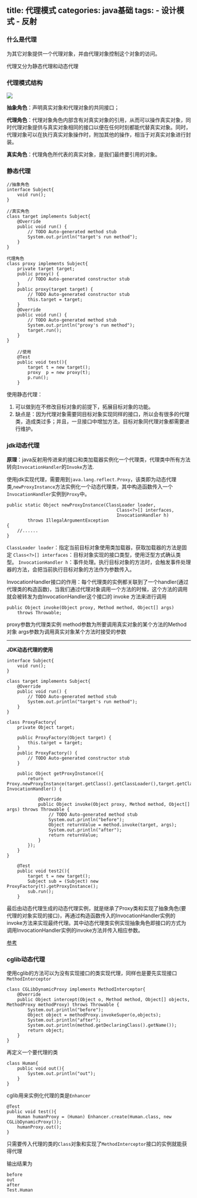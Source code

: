 title: 代理模式
categories: java基础
tags: 
	- 设计模式
	- 反射
---

### 什么是代理

为其它对象提供一个代理对象，并由代理对象控制这个对象的访问。

代理又分为静态代理和动态代理

### 代理模式结构

![](http://wx3.sinaimg.cn/mw690/96b7c0f4ly1g0ku3uxyx8j20g806umx3.jpg)

**抽象角色**：声明真实对象和代理对象的共同接口；

**代理角色**：代理对象角色内部含有对真实对象的引用，从而可以操作真实对象，同时代理对象提供与真实对象相同的接口以便在任何时刻都能代替真实对象。同时，代理对象可以在执行真实对象操作时，附加其他的操作，相当于对真实对象进行封装。

**真实角色**：代理角色所代表的真实对象，是我们最终要引用的对象。

### 静态代理

```
//抽象角色
interface Subject{
	void run();
}

//真实角色
class target implements Subject{
	@Override
	public void run() {
		// TODO Auto-generated method stub
		System.out.println("target's run method");
	}
}

代理角色
class proxy implements Subject{
	private target target;
	public proxy() {
		// TODO Auto-generated constructor stub
	}
	public proxy(target target) {
		// TODO Auto-generated constructor stub
		this.target = target;
	}
	@Override
	public void run() {
		// TODO Auto-generated method stub
		System.out.println("proxy's run method");
		target.run();
	}
}

	//使用
	@Test
	public void test(){
		target t = new target();
		proxy  p = new proxy(t);
		p.run();
	}
```

使用静态代理：

1. 可以做到在不修改目标对象的前提下，拓展目标对象的功能。
2. 缺点是：因为代理对象需要同目标对象实现同样的接口，所以会有很多的代理类，造成类过多；并且，一旦接口中增加方法，目标对象同代理对象都需要进行维护。

### jdk动态代理

**原理**：java反射用传进来的接口和类加载器实例化一个代理类，代理类中所有方法转向`InvocationHandler`的`Invoke`方法.

使用jdk实现代理，需要用到`java.lang.reflect.Proxy`，该类即为动态代理类,`newProxyInstance`方法实例化一个动态代理类，其中构造函数传入一个`InvocationHandler`实例到`Proxy`中。

```
public static Object newProxyInstance(ClassLoader loader,
                                          Class<?>[] interfaces,
                                          InvocationHandler h)
        throws IllegalArgumentException
{
    //......
}
```

`ClassLoader loader`：指定当前目标对象使用类加载器，获取加载器的方法是固定
`Class<?>[] interfaces`：目标对象实现的接口类型，使用泛型方式确认类型。
`InvocationHandler h`：事件处理。执行目标对象的方法时，会触发事件处理器的方法，会把当前执行目标对象的方法作为参数传入。

InvocationHandler接口的作用：每个代理类的实例都关联到了一个handler(通过代理类的构造函数)，当我们通过代理对象调用一个方法的时候，这个方法的调用就会被转发为由InvocationHandler这个接口的 invoke 方法来进行调用

```
public Object invoke(Object proxy, Method method, Object[] args)
    throws Throwable;
```

proxy参数为代理类实例
method参数为所要调用真实对象的某个方法的Method对象
args参数为调用真实对象某个方法时接受的参数


----------


**JDK动态代理的使用**

```
interface Subject{
	void run();
}

class target implements Subject{
	@Override
	public void run() {
		// TODO Auto-generated method stub
		System.out.println("target's run method");
	}
}

class ProxyFactory{
	private Object target;

	public ProxyFactory(Object target) {
		this.target = target;
	}
	public ProxyFactory() {
		// TODO Auto-generated constructor stub
	}
	
	public Object getProxyInstance(){
		return Proxy.newProxyInstance(target.getClass().getClassLoader(),target.getClass().getInterfaces(),new InvocationHandler() {
			
			@Override
			public Object invoke(Object proxy, Method method, Object[] args) throws Throwable {
				// TODO Auto-generated method stub
				System.out.println("before");
				Object returnValue = method.invoke(target, args);
				System.out.println("after");
				return returnValue;
			}
		});
	}
}

	@Test
	public void test2(){
		target t = new target();
		Subject sub = (Subject) new ProxyFactory(t).getProxyInstance();
		sub.run();
	}
```

最后由动态代理生成的动态代理实例，就是继承了Proxy类和实现了抽象角色(要代理的对象实现的接口)，再通过构造函数传入的InvocationHandler实例的invoke方法来实现最终代理。其中动态代理类实例实现抽象角色即接口的方式为调用InvocationHandler实例的invoke方法并传入相应参数。

[参考](https://blog.csdn.net/mhmyqn/article/details/48474815)

### cglib动态代理

使用cglib的方法可以为没有实现接口的类实现代理，同样也是要先实现接口`MethodInterceptor`

```
class CGLibDynamicProxy implements MethodInterceptor{
    @Override
    public Object intercept(Object o, Method method, Object[] objects, MethodProxy methodProxy) throws Throwable {
        System.out.println("before");
        Object object = methodProxy.invokeSuper(o,objects);
        System.out.println("after");
        System.out.println(method.getDeclaringClass().getName());
        return object;
    }
}
```

再定义一个要代理的类

```
class Human{
    public void out(){
        System.out.println("out");
    }
}
```

cglib用来实例化代理的类是`Enhancer`

```
@Test
public void test(){
    Human humanProxy = (Human) Enhancer.create(Human.class, new CGLibDynamicProxy());
    humanProxy.out();
}
```

只需要传入代理的类的`Class`对象和实现了`MethodInterceptor`接口的实例就能获得代理

输出结果为

```
before
out
after
Test.Human
```